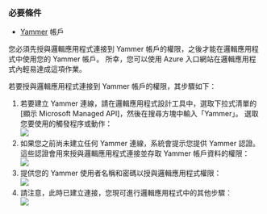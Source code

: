 ### <a name="prerequisites"></a>必要條件
* [Yammer](https://www.yammer.com/) 帳戶 

您必須先授與邏輯應用程式連接到 Yammer 帳戶的權限，之後才能在邏輯應用程式中使用您的 Yammer 帳戶。 所幸，您可以使用 Azure 入口網站在邏輯應用程式內輕易達成這項作業。 

若要授與邏輯應用程式連接到 Yammer 帳戶的權限，其步驟如下：

1. 若要建立 Yammer 連線，請在邏輯應用程式設計工具中，選取下拉式清單的 [顯示 Microsoft Managed API]，然後在搜尋方塊中輸入「Yammer」。 選取您要使用的觸發程序或動作：  
   ![](./media/connectors-create-api-yammer/yammer-1.png)
2. 如果您之前尚未建立任何 Yammer 連線，系統會提示您提供 Yammer 認證。 這些認證會用來授與邏輯應用程式連接並存取 Yammer 帳戶資料的權限：  
   ![](./media/connectors-create-api-yammer/yammer-2.png)
3. 提供您的 Yammer 使用者名稱和密碼以授與邏輯應用程式權限：  
   ![](./media/connectors-create-api-yammer/yammer-3.png)   
4. 請注意，此時已建立連接，您現可進行邏輯應用程式中的其他步驟：  
   ![](./media/connectors-create-api-yammer/yammer-4.png)   

